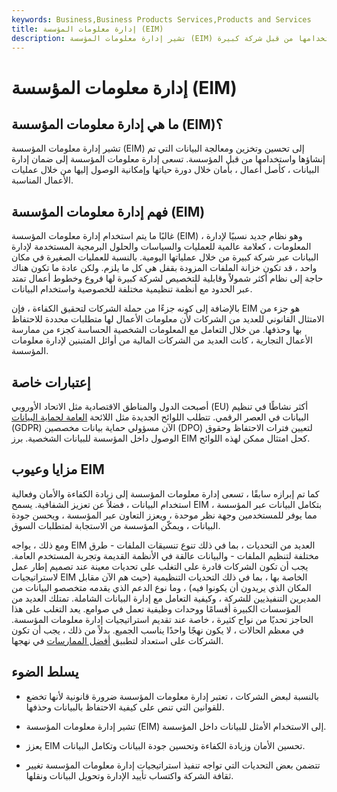 ```yaml
---
keywords: Business,Business Products Services,Products and Services
title: إدارة معلومات المؤسسة (EIM)
description: تشير إدارة معلومات المؤسسة (EIM) إلى تحسين وتخزين ومعالجة البيانات التي تم إنشاؤها واستخدامها من قبل شركة كبيرة.
---
```


# إدارة معلومات المؤسسة (EIM)
## ما هي إدارة معلومات المؤسسة (EIM)؟

تشير إدارة معلومات المؤسسة (EIM) إلى تحسين وتخزين ومعالجة البيانات التي تم إنشاؤها واستخدامها من قبل المؤسسة. تسعى إدارة معلومات المؤسسة إلى ضمان إدارة البيانات ، كأصل أعمال ، بأمان خلال دورة حياتها وإمكانية الوصول إليها من خلال عمليات الأعمال المناسبة.

## فهم إدارة معلومات المؤسسة (EIM)

غالبًا ما يتم استخدام إدارة معلومات المؤسسة (EIM) ، وهو نظام جديد نسبيًا لإدارة المعلومات ، كعلامة عالمية للعمليات والسياسات والحلول البرمجية المستخدمة لإدارة البيانات عبر شركة كبيرة من خلال عملياتها اليومية. بالنسبة للعمليات الصغيرة في مكان واحد ، قد تكون خزانة الملفات المزودة بقفل هي كل ما يلزم. ولكن عادة ما تكون هناك حاجة إلى نظام أكثر شمولاً وقابلية للتخصيص لشركة كبيرة لها فروع وخطوط أعمال تمتد عبر الحدود مع أنظمة تنظيمية مختلفة للخصوصية واستخدام البيانات.

بالإضافة إلى كونه جزءًا من حملة الشركات لتحقيق الكفاءة ، فإن EIM هو جزء من الامتثال القانوني للعديد من الشركات لأن معلومات الأعمال لها متطلبات محددة للاحتفاظ بها وحذفها. من خلال التعامل مع المعلومات الشخصية الحساسة كجزء من ممارسة الأعمال التجارية ، كانت العديد من الشركات المالية من أوائل المتبنين لإدارة معلومات المؤسسة.

## إعتبارات خاصة

أصبحت الدول والمناطق الاقتصادية مثل الاتحاد الأوروبي (EU) أكثر نشاطًا في تنظيم البيانات في العصر الرقمي. تتطلب اللوائح الجديدة مثل اللائحة [العامة لحماية البيانات](/general-data-protection-regulation-gdpr) (GDPR) الآن مسؤولي حماية بيانات مخصصين (DPO) لتعيين فترات الاحتفاظ وحقوق الوصول داخل المؤسسة للبيانات الشخصية. برز EIM كحل امتثال ممكن لهذه اللوائح.

## مزايا وعيوب EIM

كما تم إبرازه سابقًا ، تسعى إدارة معلومات المؤسسة إلى زيادة الكفاءة والأمان وفعالية استخدام البيانات ، فضلاً عن تعزيز الشفافية. يسمح EIM بتكامل البيانات عبر المؤسسة ، مما يوفر للمستخدمين وجهة نظر موحدة ، ويعزز التعاون عبر المؤسسة ، ويحسن جودة البيانات ، ويمكّن المؤسسة من الاستجابة لمتطلبات السوق.

ومع ذلك ، يواجه EIM العديد من التحديات ، بما في ذلك تنوع تنسيقات الملفات - طرق مختلفة لتنظيم الملفات - والبيانات عالقة في الأنظمة القديمة وتجربة المستخدم العامة. يجب أن تكون الشركات قادرة على التغلب على تحديات معينة عند تصميم إطار عمل لاستراتيجيات EIM الخاصة بها ، بما في ذلك التحديات التنظيمية (حيث هم الآن مقابل المكان الذي يريدون أن يكونوا فيه) ، وما نوع الدعم الذي يقدمه متخصصو البيانات من المديرين التنفيذيين للشركة ، وكيفية التعامل مع إدارة البيانات الشاملة. تمتلك العديد من المؤسسات الكبيرة أقسامًا ووحدات وظيفية تعمل في صوامع. يعد التغلب على هذا الحاجز تحديًا من نواح كثيرة ، خاصة عند تقديم استراتيجيات إدارة معلومات المؤسسة. في معظم الحالات ، لا يكون نهجًا واحدًا يناسب الجميع. بدلاً من ذلك ، يجب أن تكون الشركات على استعداد لتطبيق [أفضل الممارسات](/best_practices) في نهجها.

## يسلط الضوء

- بالنسبة لبعض الشركات ، تعتبر إدارة معلومات المؤسسة ضرورة قانونية لأنها تخضع للقوانين التي تنص على كيفية الاحتفاظ بالبيانات وحذفها.

- تشير إدارة معلومات المؤسسة (EIM) إلى الاستخدام الأمثل للبيانات داخل المؤسسة.

- يعزز EIM تحسين الأمان وزيادة الكفاءة وتحسين جودة البيانات وتكامل البيانات.

- تتضمن بعض التحديات التي تواجه تنفيذ استراتيجيات إدارة معلومات المؤسسة تغيير ثقافة الشركة واكتساب تأييد الإدارة وتحويل البيانات ونقلها.

